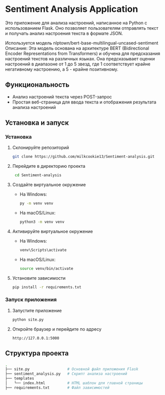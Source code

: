 # Sentiment Analysis Application

Это приложение для анализа настроений, написанное на Python с использованием Flask. Оно позволяет пользователям отправлять текст и получать анализ настроения текста в формате JSON.

Используется модель nlptown/bert-base-multilingual-uncased-sentiment
Описание: Эта модель основана на архитектуре BERT (Bidirectional Encoder Representations from Transformers) и обучена для предсказания настроений текстов на различных языках. Она предсказывает оценки настроений в диапазоне от 1 до 5 звезд, где 1 соответствует крайне негативному настроению, а 5 - крайне позитивному.

## Функциональность

- Анализ настроений текста через POST-запрос
- Простая веб-страница для ввода текста и отображения результата анализа настроений

## Установка и запуск

### Установка

1. Склонируйте репозиторий

    ```bash
    git clone https://github.com/milkcookie13/Sentiment-analysis.git
    ```
2. Перейдите в директорию проекта
   
   ```bash
    cd Sentiment-analysis
   ```
    

3. Создайте виртуальное окружение

     - На Windows:
        ```bash
        py -m venv venv
        ```
    - На macOS/Linux:
        ```bash
        python3 -m venv venv
        ```

4. Активируйте виртуальное окружение

    - На Windows:
        ```bash
        venv\Scripts\activate
        ```
    - На macOS/Linux:
        ```bash
        source venv/bin/activate
        ```

5. Установите зависимости

    ```bash
    pip install -r requirements.txt
    ```

### Запуск приложения

1. Запустите приложение

    ```bash
    python site.py
    ```

2. Откройте браузер и перейдите по адресу

    ```url
    http://127.0.0.1:5000
    ```

## Структура проекта

```bash
.
├── site.py                 # Основной файл приложения Flask
├── sentiment_analysis.py   # Скрипт анализа настроений
├── templates
│   └── index.html          # HTML шаблон для главной страницы
├── requirements.txt        # Файл зависимостей

